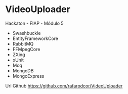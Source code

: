 # VideoUploader

Hackaton - FIAP - Módulo 5

- Swashbuckle
- EntityFrameworkCore
- RabbitMQ
- FFMpegCore
- ZXing
- xUnit
- Moq
- MongoDB
- MongoExpress

Url Github
https://github.com/rafarodcor/VideoUploader
